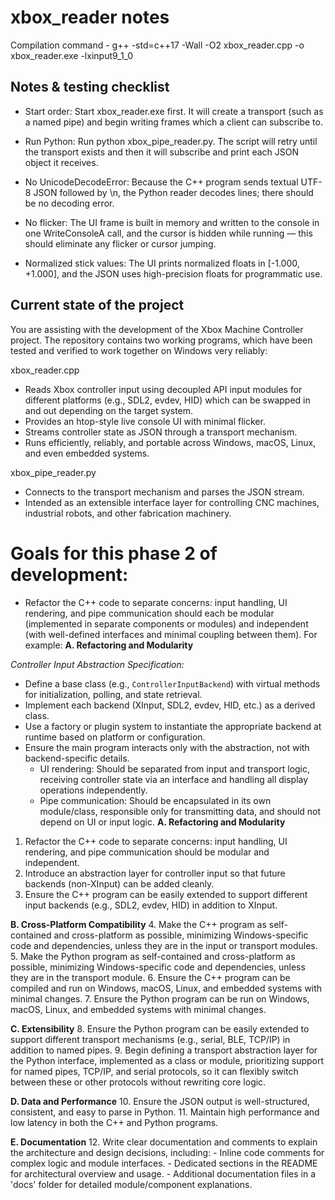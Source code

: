 # xbox_reader notes #

Compilation command - g++ -std=c++17 -Wall -O2 xbox_reader.cpp -o xbox_reader.exe -lxinput9_1_0


## Notes & testing checklist ## 

- Start order: Start xbox_reader.exe first. It will create a transport (such as a named pipe) and begin writing frames which a client can subscribe to.

- Run Python: Run python xbox_pipe_reader.py. The script will retry until the transport exists and then it will subscribe and print each JSON object it receives.

- No UnicodeDecodeError: Because the C++ program sends textual UTF-8 JSON followed by \n, the Python reader decodes lines; there should be no decoding error.

- No flicker: The UI frame is built in memory and written to the console in one WriteConsoleA call, and the cursor is hidden while running — this should eliminate any flicker or cursor jumping.

- Normalized stick values: The UI prints normalized floats in [-1.000, +1.000], and the JSON uses high-precision floats for programmatic use.

## Current state of the project ##

You are assisting with the development of the Xbox Machine Controller project. The repository contains two working programs, which have been tested and verified to work together on Windows very reliably:

xbox_reader.cpp
- Reads Xbox controller input using decoupled API input modules for different platforms (e.g., SDL2, evdev, HID) which can be swapped in and out depending on the target system.
- Provides an htop-style live console UI with minimal flicker.
- Streams controller state as JSON through a transport mechanism.
- Runs efficiently, reliably, and portable across Windows, macOS, Linux, and even embedded systems.

xbox_pipe_reader.py
- Connects to the transport mechanism and parses the JSON stream.
- Intended as an extensible interface layer for controlling CNC machines, industrial robots, and other fabrication machinery.

# Goals for this phase 2 of development: #
- Refactor the C++ code to separate concerns: input handling, UI rendering, and pipe communication should each be modular (implemented in separate components or modules) and independent (with well-defined interfaces and minimal coupling between them). For example:
**A. Refactoring and Modularity**

*Controller Input Abstraction Specification:*
- Define a base class (e.g., `ControllerInputBackend`) with virtual methods for initialization, polling, and state retrieval.
- Implement each backend (XInput, SDL2, evdev, HID, etc.) as a derived class.
- Use a factory or plugin system to instantiate the appropriate backend at runtime based on platform or configuration.
- Ensure the main program interacts only with the abstraction, not with backend-specific details.
  - UI rendering: Should be separated from input and transport logic, receiving controller state via an interface and handling all display operations independently.
  - Pipe communication: Should be encapsulated in its own module/class, responsible only for transmitting data, and should not depend on UI or input logic.
**A. Refactoring and Modularity**
1. Refactor the C++ code to separate concerns: input handling, UI rendering, and pipe communication should be modular and independent.
2. Introduce an abstraction layer for controller input so that future backends (non-XInput) can be added cleanly.
3. Ensure the C++ program can be easily extended to support different input backends (e.g., SDL2, evdev, HID) in addition to XInput.

**B. Cross-Platform Compatibility**
4. Make the C++ program as self-contained and cross-platform as possible, minimizing Windows-specific code and dependencies, unless they are in the input or transport modules.
5. Make the Python program as self-contained and cross-platform as possible, minimizing Windows-specific code and dependencies, unless they are in the transport module.
6. Ensure the C++ program can be compiled and run on Windows, macOS, Linux, and embedded systems with minimal changes.
7. Ensure the Python program can be run on Windows, macOS, Linux, and embedded systems with minimal changes.

**C. Extensibility**
8. Ensure the Python program can be easily extended to support different transport mechanisms (e.g., serial, BLE, TCP/IP) in addition to named pipes.
9. Begin defining a transport abstraction layer for the Python interface, implemented as a class or module, prioritizing support for named pipes, TCP/IP, and serial protocols, so it can flexibly switch between these or other protocols without rewriting core logic.

**D. Data and Performance**
10. Ensure the JSON output is well-structured, consistent, and easy to parse in Python.
11. Maintain high performance and low latency in both the C++ and Python programs.

**E. Documentation**
12. Write clear documentation and comments to explain the architecture and design decisions, including:
    - Inline code comments for complex logic and module interfaces.
    - Dedicated sections in the README for architectural overview and usage.
    - Additional documentation files in a 'docs' folder for detailed module/component explanations.
